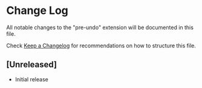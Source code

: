 # Change Log

All notable changes to the "pre-undo" extension will be documented in this file.

Check [Keep a Changelog](http://keepachangelog.com/) for recommendations on how to structure this file.

## [Unreleased]

- Initial release